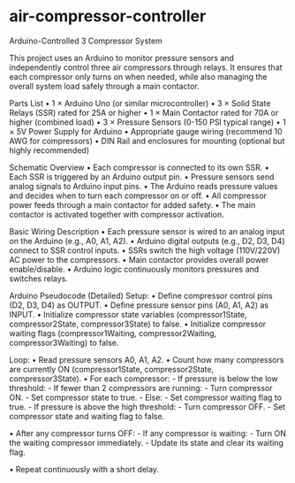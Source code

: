 # air-compressor-controller
Arduino-Controlled 3 Compressor System 

This project uses an Arduino to monitor pressure sensors and independently control three air compressors through relays. It ensures that each compressor only turns on when needed, while also managing the overall system load safely through a main contactor.

Parts List
•	1 × Arduino Uno (or similar microcontroller)
•	3 × Solid State Relays (SSR) rated for 25A or higher
•	1 × Main Contactor rated for 70A or higher (combined load)
•	3 × Pressure Sensors (0-150 PSI typical range)
•	1 × 5V Power Supply for Arduino
•	Appropriate gauge wiring (recommend 10 AWG for compressors)
•	DIN Rail and enclosures for mounting (optional but highly recommended)

Schematic Overview
• Each compressor is connected to its own SSR.
• Each SSR is triggered by an Arduino output pin.
• Pressure sensors send analog signals to Arduino input pins.
• The Arduino reads pressure values and decides when to turn each compressor on or off.
• All compressor power feeds through a main contactor for added safety.
• The main contactor is activated together with compressor activation.

Basic Wiring Description
• Each pressure sensor is wired to an analog input on the Arduino (e.g., A0, A1, A2).
• Arduino digital outputs (e.g., D2, D3, D4) connect to SSR control inputs.
• SSRs switch the high voltage (110V/220V) AC power to the compressors.
• Main contactor provides overall power enable/disable.
• Arduino logic continuously monitors pressures and switches relays.




Arduino Pseudocode (Detailed)
Setup:
• Define compressor control pins (D2, D3, D4) as OUTPUT.
• Define pressure sensor pins (A0, A1, A2) as INPUT.
• Initialize compressor state variables (compressor1State, compressor2State, compressor3State) to false.
• Initialize compressor waiting flags (compressor1Waiting, compressor2Waiting, compressor3Waiting) to false.

Loop:
• Read pressure sensors A0, A1, A2.
• Count how many compressors are currently ON (compressor1State, compressor2State, compressor3State).
• For each compressor:
    - If pressure is below the low threshold:
        - If fewer than 2 compressors are running:
            - Turn compressor ON.
            - Set compressor state to true.
        - Else:
            - Set compressor waiting flag to true.
    - If pressure is above the high threshold:
        - Turn compressor OFF.
        - Set compressor state and waiting flag to false.

• After any compressor turns OFF:
    - If any compressor is waiting:
        - Turn ON the waiting compressor immediately.
        - Update its state and clear its waiting flag.

• Repeat continuously with a short delay.
